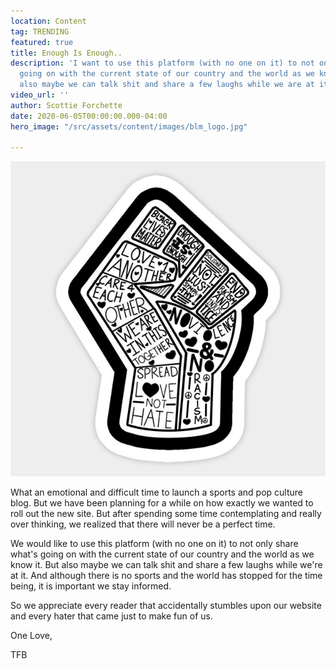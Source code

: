 ```yaml
---
location: Content
tag: TRENDING
featured: true
title: Enough Is Enough..
description: 'I want to use this platform (with no one on it) to not only share what''s
  going on with the current state of our country and the world as we know it. But
  also maybe we can talk shit and share a few laughs while we are at it. '
video_url: ''
author: Scottie Forchette
date: 2020-06-05T00:00:00.000-04:00
hero_image: "/src/assets/content/images/blm_logo.jpg"

---
```

![](/src/assets/content/images/blm_logo.jpg)

What an emotional and difficult time to launch a sports and pop culture blog. But we have been planning for a while on how exactly we wanted to roll out the new site. But after spending some time contemplating and really over thinking, we realized that there will never be a perfect time.

We would like to use this platform (with no one on it) to not only share what's going on with the current state of our country and the world as we know it. But also maybe we can talk shit and share a few laughs while we're at it. And although there is no sports and the world has stopped for the time being, it is important we stay informed.

So we appreciate every reader that accidentally stumbles upon our website and every hater that came just to make fun of us.

One Love,

TFB